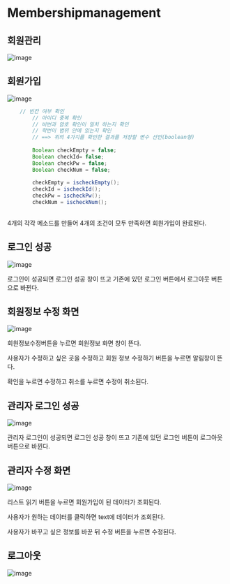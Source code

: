 # Membershipmanagement
## 회원관리 
![image](https://github.com/seokhyun06/Membershipmanagement/assets/122009563/579b9355-f7db-47ed-a8e1-7ec066f5746b)

## 회원가입
![image](https://github.com/seokhyun06/Membershipmanagement/assets/122009563/3d8a51bd-a26c-4f59-a5d2-c15ce919d50d)

```java
    // 빈칸 여부 확인
		// 아이디 중복 확인
		// 비번과 암호 확인이 일치 하는지 확인
		// 학번이 범위 안에 있는지 확인
		// ==> 위의 4가지를 확인한 결과를 저장할 변수 선언(boolean형)
		
		Boolean checkEmpty = false;
		Boolean checkId= false;
		Boolean checkPw = false;
		Boolean checkNum = false;
		
		checkEmpty = ischeckEmpty();
		checkId = ischeckId();
		checkPw = ischeckPw();
		checkNum = ischeckNum();
		
```
4개의 각각 메소드를 만들어 4개의 조건이 모두 만족하면 회원가입이 완료된다. 

## 로그인 성공
![image](https://github.com/seokhyun06/Membershipmanagement/assets/122009563/4c347332-5484-4f3f-b5d5-bff698c3fb10)

로그인이 성공되면 로그인 성공 창이 뜨고 기존에 있던 로그인 버튼에서 로그아웃 버튼으로 바뀐다.

## 회원정보 수정 화면
![image](https://github.com/seokhyun06/Membershipmanagement/assets/122009563/f49d0c5f-4e8c-4583-9532-b13d5c5eba41)

회원정보수정버튼을 누르면 회원정보 화면 창이 뜬다.

사용자가 수정하고 싶은 곳을 수정하고 회원 정보 수정하기 버튼을 누르면 알림창이 뜬다.

확인을 누르면 수정하고 취소를 누르면 수정이 취소된다.

## 관리자 로그인 성공
![image](https://github.com/seokhyun06/Membershipmanagement/assets/122009563/46bf2335-271e-45d0-b536-a3f52e8992f2)

관리자 로그인이 성공되면 로그인 성공 창이 뜨고 기존에 있던 로그인 버튼이 로그아웃 버튼으로 바뀐다.

## 관리자 수정 화면
![image](https://github.com/seokhyun06/Membershipmanagement/assets/122009563/e16e0ea6-08fd-4d61-ab4d-e912281aa33d)

리스트 읽기 버튼을 누르면 회원가입이 된 데이터가 조회된다.

사용자가 원하는 데이터를 클릭하면 text에 데이터가 조회된다.

사용자가 바꾸고 싶은 정보를 바꾼 뒤 수정 버튼을 누르면 수정된다.

## 로그아웃
![image](https://github.com/seokhyun06/Membershipmanagement/assets/122009563/4bacf8d1-8a55-4123-bbd4-354e2869b644)
